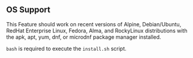 

## OS Support

This Feature should work on recent versions of Alpine, Debian/Ubuntu, RedHat Enterprise Linux, Fedora, Alma, and RockyLinux distributions with the apk, apt, yum, dnf, or microdnf package manager installed.

`bash` is required to execute the `install.sh` script.
